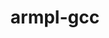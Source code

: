 ---
title: "armpl-gcc"
layout: cache
categories: [package, develop-2025-07-13]
meta: {"compilers": ["gcc@12.4.0"], "num_specs": 2, "num_specs_by_stack": {"aws-pcluster-neoverse_v1": 2, "root": 2}, "oss": ["amzn2"], "platforms": ["linux"], "stacks": ["aws-pcluster-neoverse_v1", "root"], "targets": ["neoverse_v1"], "versions": ["25.04.1"]}
spec_details: [{"compiler": "gcc@12.4.0", "hash": "fy7up7ftazp6uweruxjvrs3c3no5lgud", "os": "amzn2", "platform": "linux", "size": "-", "stacks": ["aws-pcluster-neoverse_v1", "root"], "target": "neoverse_v1", "variants": ["build_system=generic", "~ilp64", "+shared", "threads=none"], "versions": ["25.04.1"]}, {"compiler": "gcc@12.4.0", "hash": "hqrukoqfkxw3gyva5tj5rs27ufsbedle", "os": "amzn2", "platform": "linux", "size": "-", "stacks": ["aws-pcluster-neoverse_v1", "root"], "target": "neoverse_v1", "variants": ["build_system=generic", "~ilp64", "+shared", "threads=openmp"], "versions": ["25.04.1"]}]
---
